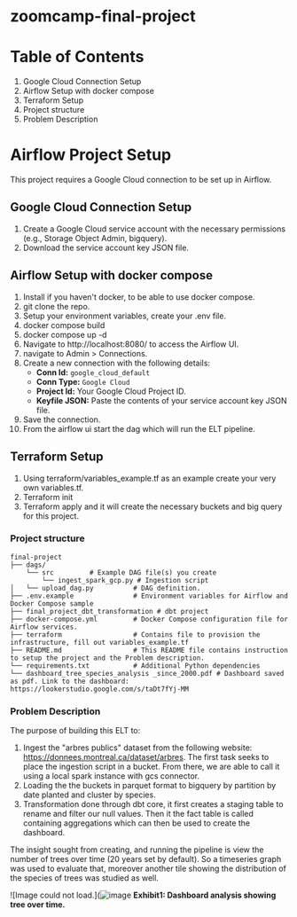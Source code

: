 # zoomcamp-final-project

# Table of Contents
1. Google Cloud Connection Setup
2. Airflow Setup with docker compose
3. Terraform Setup
4. Project structure
5. Problem Description

# Airflow Project Setup

This project requires a Google Cloud connection to be set up in Airflow.

## Google Cloud Connection Setup

1.  Create a Google Cloud service account with the necessary permissions (e.g., Storage Object Admin, bigquery).
2.  Download the service account key JSON file.


## Airflow Setup with docker compose

1. Install if you haven't docker, to be able to use docker compose.
2. git clone the repo.
3. Setup your environment variables, create your .env file.
4. docker compose build
5. docker compose up -d
6. Navigate to http://localhost:8080/ to access the Airflow UI.
7. navigate to Admin > Connections.
8. Create a new connection with the following details:
    * **Conn Id:** `google_cloud_default`
    * **Conn Type:** `Google Cloud`
    * **Project Id:** Your Google Cloud Project ID.
    * **Keyfile JSON:** Paste the contents of your service account key JSON file.
9. Save the connection.
10. From the airflow ui start the dag which will run the ELT pipeline.

## Terraform Setup

1. Using terraform/variables_example.tf as an example create your very own variables.tf.
2. Terraform init
3. Terraform apply and it will create the necessary buckets and big query for this project. 

### Project structure
~~~
final-project
├── dags/
    └── src         # Example DAG file(s) you create
        └── ingest_spark_gcp.py # Ingestion script
│   └── upload_dag.py          # DAG definition.
├── .env.example               # Environment variables for Airflow and Docker Compose sample
├── final_project_dbt_transformation # dbt project
├── docker-compose.yml         # Docker Compose configuration file for Airflow services.
├── terraform                  # Contains file to provision the infrastructure, fill out variables_example.tf
├── README.md                  # This README file contains instruction to setup the project and the Problem description.
└── requirements.txt           # Additional Python dependencies
└── dashboard_tree_species_analysis _since_2000.pdf # Dashboard saved as pdf. Link to the dashboard: https://lookerstudio.google.com/s/taDt7fYj-MM
~~~


### Problem Description

The purpose of building this ELT to:
1. Ingest the "arbres publics" dataset from the following website: https://donnees.montreal.ca/dataset/arbres. The first task seeks to place the ingestion script in a bucket. From there, we are able to call it using a local spark instance with gcs connector.
2. Loading the the buckets in parquet format to bigquery by partition by date planted and cluster by species.
3. Transformation done through dbt core, it first creates a staging table to rename and filter our null values. Then it the fact table is called containing aggregations which can then be used to create the dashboard. 

The insight sought from creating, and running the pipeline is view the number of trees over time (20 years set by default). So a timeseries graph was used to evaluate that, moreover another tile showing the distribution of the species of trees was studied as well.


![Image could not load.](![image](https://github.com/user-attachments/assets/d3fe70d0-f976-442c-afec-c77507259c14)
**Exhibit1: Dashboard analysis showing tree over time.**
